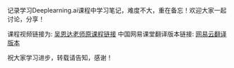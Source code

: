 记录学习Deeplearning.ai课程中学习笔记，难度不大，重在备忘！欢迎大家一起讨论，分享！

课程视频链接为: [吴恩达老师原课程链接](https://www.deeplearning.ai/)
中国网易课堂翻译版本链接: [网易云翻译版本](https://mooc.study.163.com/university/deeplearning_ai#/c)

祝大家学习进步，转载请告知，感谢！